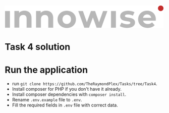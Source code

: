 ![Innowise Group Logo](public/images/inno-logo.png)
# Task 4 solution

# Run the application
- run `git clone https://github.com/TheRaymondPlex/Tasks/tree/Task4`.
- Install composer for PHP if you don't have it already.
- Install composer dependencies with `composer install`.
- Rename `.env.example` file to `.env`.
- Fill the required fields in `.env` file with correct data.